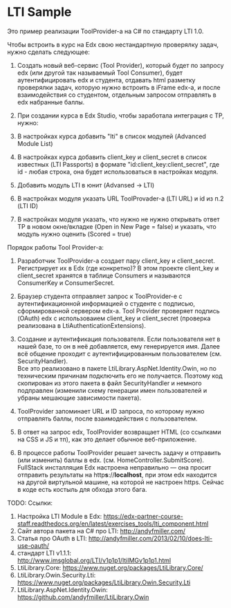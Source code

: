 # LTI Sample

Это пример реализации ToolProvider-а на C# по стандарту LTI 1.0.

Чтобы встроить в курс на Edx свою нестандартную проверялку задач, нужно сделать следующее:

1. Создать новый веб-сервис (Tool Provider), который будет по запросу edx (или другой так называемый Tool Consumer), 
будет аутентифицировать edx и студента, отдавать html разметку проверялки задач, которую нужно встроить в iFrame edx-а, 
и после взаимодействия со студентом, отдельным запросом отправлять в edx набранные баллы.

2. При создании курса в Edx Studio, чтобы заработала интеграция с TP, нужно:
  1. В настройках курса добавить "lti" в список модулей (Advanced Module List)
  2. В настройках курса добавить client_key и client_secret в список известных (LTI Passports) в формате "id:client_key:client_secret", где id - любая строка, она будет использоваться в настройках модуля.
  3. Добавить модуль LTI в юнит (Advansed -> LTI)
  4. В настройках модуля указать URL ToolProvader-а (LTI URL) и id из п.2 (LTI ID)
  5. В настройках модуля указать, что нужно не нужно открывать ответ TP в новом окне/вкладке (Open in New Page = false) и указать, что модуль нужно оценить (Scored = true)

Порядок работы Tool Provider-а:

1. Разработчик ToolProvider-а создает пару client_key и client_secret. Регистрирует их в Edx (где конкретно)?
В этом проекте client_key и client_secret хранятся в таблице Consumers и называются ConsumerKey и ConsumerSecret.

2. Браузер студента отправляет запрос к ToolProvider-e с аутентификационной информацией о студенте 
с подписью, сформированной сервером edx-а. 
Tool Provider проверяет подпись (OAuth) edx с использоваием client_key и client_secret 
(проверка реализована в LtiAuthenticationExtensions). 

3. Создание и аутентификация пользователя. 
Если пользователя нет в нашей базе, то он в неё добавляется, ему генерируется имя. 
Далее всё общение проходит с аутентифицированным пользователем (см. SecurityHandler).  
Все это реализовано в пакете LtiLibrary.AspNet.Identity.Owin, но по техническим причинам подключить его не получается.
Поэтому код скопирован из этого пакета в файл SecurityHandler и немного подправлен 
(изменили схему генерации имен пользователей и убраны мешающие зависимости пакета).

4. ToolProvider запоминает URL и ID запроса, по которому нужно отправлять баллы, после взаимодействия с пользователем.

5. В ответ на запрос edx, ToolProvider возвращает HTML (со ссылками на CSS и JS и тп), как это делает обычное веб-приложение.

6. В процессе работы ToolProvider решает зачесть задачу и отправить (или изменить) баллы в edx. (см. HomeController.SubmitScore). 
FullStack инсталляция Edx настроена неправильно — она просит отправить результаты на http**s**://**localhost**, 
при этом edx находится на другой виртульной машине, на которой не настроен https.
Сейчас в коде есть костыль для обхода этого бага.

TODO:
Ссылки:

1. Настройка LTI Module в Edx:  https://edx-partner-course-staff.readthedocs.org/en/latest/exercises_tools/lti_component.html
2. Сайт автора пакета на C# про LTI: http://andyfmiller.com/
3. Статья про OAuth в LTI: http://andyfmiller.com/2013/02/10/does-lti-use-oauth/
3. стандарт LTI v1.1.1: http://www.imsglobal.org/LTI/v1p1p1/ltiIMGv1p1p1.html
4. LtiLibrary.Core: https://www.nuget.org/packages/LtiLibrary.Core/
5. LtiLibrary.Owin.Security.Lti: https://www.nuget.org/packages/LtiLibrary.Owin.Security.Lti
6. LtiLibrary.AspNet.Identity.Owin: https://github.com/andyfmiller/LtiLibrary.Owin
